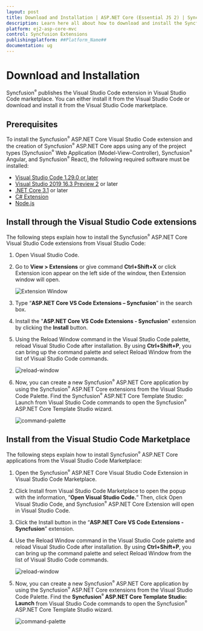 ```yaml
---
layout: post
title: Download and Installation | ASP.NET Core (Essential JS 2) | Syncfusion
description: Learn here all about how to download and install the Syncfusion ASP.NET Core (Essential JS2) Visual Studio Code Extensions from Visual Studio Code Market Place
platform: ej2-asp-core-mvc
control: Syncfusion Extensions
publishingplatform: ##Platform_Name##
documentation: ug
---
```


# Download and Installation

Syncfusion<sup style="font-size:70%">&reg;</sup> publishes the Visual Studio Code extension in Visual Studio Code marketplace. You can either install it from the Visual Studio Code or download and install it from the Visual Studio Code marketplace.

## Prerequisites

To install the Syncfusion<sup style="font-size:70%">&reg;</sup> ASP.NET Core Visual Studio Code extension and the creation of Syncfusion<sup style="font-size:70%">&reg;</sup> ASP.NET Core apps using any of the project types (Syncfusion<sup style="font-size:70%">&reg;</sup> Web Application (Model-View-Controller), Syncfusion<sup style="font-size:70%">&reg;</sup> Angular, and Syncfusion<sup style="font-size:70%">&reg;</sup> React), the following required software must be installed:

* [Visual Studio Code 1.29.0 or later](https://code.visualstudio.com/download)
* [Visual Studio 2019 16.3 Preview 2](https://visualstudio.microsoft.com/vs/) or later
* [.NET Core 3.1](https://dotnet.microsoft.com/en-us/download/dotnet/3.1) or later
* [C# Extension](https://marketplace.visualstudio.com/items?itemName=ms-vscode.csharp)
* [Node.js](https://nodejs.org/en/download/)


## Install through the Visual Studio Code extensions

The following steps explain how to install the Syncfusion<sup style="font-size:70%">&reg;</sup> ASP.NET Core Visual Studio Code extensions from Visual Studio Code:

1. Open Visual Studio Code.

2. Go to **View > Extensions** or give command **Ctrl+Shift+X** or click Extension icon appear on the left side of the window, then Extension window will open.

    ![Extension Window](images/extension-window.png)

3. Type “**ASP.NET Core VS Code Extensions – Syncfusion**” in the search box.

4. Install the "**ASP.NET Core VS Code Extensions - Syncfusion**" extension by clicking the **Install** button.

5. Using the Reload Window command in the Visual Studio Code palette, reload Visual Studio Code after installation. By using **Ctrl+Shift+P**, you can bring up the command palette and select Reload Window from the list of Visual Studio Code commands.

    ![reload-window](images/reload-window.png)

6. Now, you can create a new Syncfusion<sup style="font-size:70%">&reg;</sup> ASP.NET Core application by using the Syncfusion<sup style="font-size:70%">&reg;</sup> ASP.NET Core extensions from the Visual Studio Code Palette. Find the Syncfusion<sup style="font-size:70%">&reg;</sup> ASP.NET Core Template Studio: Launch from Visual Studio Code commands to open the Syncfusion<sup style="font-size:70%">&reg;</sup> ASP.NET Core Template Studio wizard.

   ![command-palette](images/command-palette.png)

## Install from the Visual Studio Code Marketplace

The following steps explain how to install Syncfusion<sup style="font-size:70%">&reg;</sup> ASP.NET Core applications from the Visual Studio Code Marketplace:

1. Open the Syncfusion<sup style="font-size:70%">&reg;</sup> ASP.NET Core Visual Studio Code Extension in Visual Studio Code Marketplace.

2. Click Install from Visual Studio Code Marketplace to open the popup with the information, “**Open Visual Studio Code.**” Then, click Open Visual Studio Code, and Syncfusion<sup style="font-size:70%">&reg;</sup> ASP.NET Core Extension will open in Visual Studio Code.

3. Click the Install button in the “**ASP.NET Core VS Code Extensions - Syncfusion**” extension.

4. Use the Reload Window command in the Visual Studio Code palette and reload Visual Studio Code after installation. By using **Ctrl+Shift+P**, you can bring up the command palette and select Reload Window from the list of Visual Studio Code commands.

     ![reload-window](images/reload-window.png)

5. Now, you can create a new Syncfusion<sup style="font-size:70%">&reg;</sup> ASP.NET Core application by using the Syncfusion<sup style="font-size:70%">&reg;</sup> ASP.NET Core extensions from the Visual Studio Code Palette. Find the **Syncfusion<sup style="font-size:70%">&reg;</sup> ASP.NET Core Template Studio: Launch** from Visual Studio Code commands to open the Syncfusion<sup style="font-size:70%">&reg;</sup> ASP.NET Core Template Studio wizard.

     ![command-palette](images/command-palette.png)